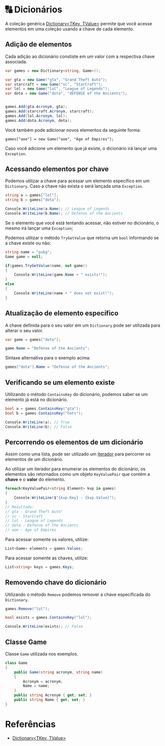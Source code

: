 # 🔠 Dicionários
A coleção genérica [Dictionary<TKey, TValue>](https://docs.microsoft.com/en-us/dotnet/api/system.collections.generic.dictionary-2?view=netcore-3.1) permite que você acesse elementos em uma coleção usando a chave de cada elemento.

## Adição de elementos
Cada adição ao dicionário constiste em um valor com a respectiva chave associada.
```C#
var games = new Dictionary<string, Game>();

var gta = new Game("gta", "Grand Theft Auto");
var starcraft = new Game("sc", "StarCraft");
var lol = new Game("lol", "League of Legends");
var dota = new Game("dota", "dEFENSE of the Ancients");


games.Add(gta.Acronym, gta);
games.Add(starcraft.Acronym, starcraft);
games.Add(lol.Acronym, lol);
games.Add(dota.Acronym, dota);
```

Você também pode adicionar novos elementos da seguinte forma:
```
games["aoe"] = new Game("aoe", "Age of Empires");
```

Caso você adicione um elemento que já existe, o dicionário irá lançar uma `Exception`.

## Acessando elementos por chave
Podemos utilizar a chave para acessar um elemento específico em um `Dictionary`. Caso a chave não exista o será lançada uma `Exception`.
```C#
string a = games["lol"];
string b = games["dota"];

Console.WriteLine(a.Name); // League of Legends
Console.WriteLine(b.Name); // Defense of the Ancients
```

Se o elemento que você está tentando acessar, não estiver no dicionário, o mesmo irá lançar uma `Exception`;

Podemos utilizar o método `TryGetValue` que retorna um `bool` informando se a chave existe ou não:
```C#
string name = "pubg";
Game game = null;

if(games.TryGetValue(name, out game))
{
    Console.WriteLine(game.Name + " exists!");
}
else
{
    Console.WriteLine(name + " does not exist!");
}
```

## Atualização de elemento específico
A chave definida para o seu valor em um `Dictionary` pode ser utilizada para alterar o seu valor.
```C#
var game = games["dota"];

game.Name = "Defense of the Ancients";
```

Sintaxe alternativa para o exemplo acima:
```C#
games["dota"].Name = "Defense of the Ancients";
```

## Verificando se um elemento existe
Utilizando o método `ContainsKey` do dicionário, podemos saber se um elemento já está no dicionário.
```C#
bool a = games.ContainsKey("gta");
bool b = games.ContainsKey("hots");

Console.WriteLine(a); // True
Console.WriteLine(b); // False
```

## Percorrendo os elementos de um dicionário
Assim como uma lista, pode ser utilizado um [iterador]() para percorrer os elementos de um dicionário.

Ao utilizar um iterador para enumerar os elementos do dicionário, os elementos são retornados como um objeto `KeyValuePair` que contém a **chave** e o **valor** do elemento.
```C#
foreach(KeyValuePair<string Element> kvp in games)
{
    Console.WriteLine($"{kvp.Key} - {kvp.Value}");
}
// Resultado:
// gta - Grand Theft Auto"
// sc - StarCraft
// lol - League of Legends
// dota - Defense of the Ancients
// aoe - Age of Empires
```

Para acessar somente os valores, utilize:
```C#
List<Game> elements = games.Values;
```

Para acessar somente as chaves, utilize:
```C#
List<string> keys = games.Keys;
```

## Removendo chave do dicionário
Utilizando o método `Remove` podemos remover a chave específicada do `Dictionary`.
```C#
games.Remove("lol");

bool exists = games.ContainsKey("lol");

Console.WriteLine(exists); // False
```

## Classe Game
Classe `Game` utilizada nos exemplos.
```C#
class Game
{
    public Game(string acronym, string name)
    {
        Acronym = acronym;
        Name = name;
    }
    public string Acronym { get; set; }
    public string Name { get; set; }
}
```

# Referências

* [Dictionary<TKey, TValue>](https://docs.microsoft.com/en-us/dotnet/api/system.collections.generic.dictionary-2?view=netcore-3.1)
